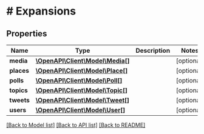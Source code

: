 # # Expansions

## Properties

Name | Type | Description | Notes
------------ | ------------- | ------------- | -------------
**media** | [**\OpenAPI\Client\Model\Media[]**](Media.md) |  | [optional]
**places** | [**\OpenAPI\Client\Model\Place[]**](Place.md) |  | [optional]
**polls** | [**\OpenAPI\Client\Model\Poll[]**](Poll.md) |  | [optional]
**topics** | [**\OpenAPI\Client\Model\Topic[]**](Topic.md) |  | [optional]
**tweets** | [**\OpenAPI\Client\Model\Tweet[]**](Tweet.md) |  | [optional]
**users** | [**\OpenAPI\Client\Model\User[]**](User.md) |  | [optional]

[[Back to Model list]](../../README.md#models) [[Back to API list]](../../README.md#endpoints) [[Back to README]](../../README.md)
